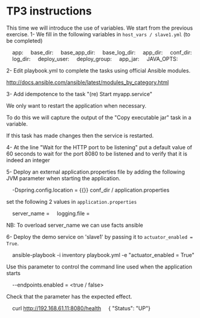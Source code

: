 TP3 instructions
===

This time we will introduce the use of variables.
We start from the previous exercise.
1- We fill in the following variables in `host_vars / slave1.yml` (to be completed)

    app:
    base_dir:
    base_app_dir:
    base_log_dir:
    app_dir:
    conf_dir:
    log_dir:
    deploy_user:
    deploy_group:
    app_jar:
    JAVA_OPTS:

2- Edit playbook.yml to complete the tasks using official Ansible modules.

http://docs.ansible.com/ansible/latest/modules_by_category.html

3- Add idempotence to the task "(re) Start myapp.service"

We only want to restart the application when necessary.

To do this we will capture the output of the "Copy executable jar" task in a variable.

If this task has made changes then the service is restarted.

4- At the line "Wait for the HTTP port to be listening" put a default value of 60 seconds to wait for the port 8080 to be listened and to verify that it is indeed an integer

5- Deploy an external application.properties file by adding the following JVM parameter when starting the application.

    -Dspring.config.location = {{}} conf_dir / application.properties

set the following 2 values ​​in `application.properties`

    server_name =
    logging.file =

NB: To overload server_name we can use facts ansible

6- Deploy the demo service on 'slave1' by passing it to `actuator_enabled = True`.

    ansible-playbook -i inventory playbook.yml -e "actuator_enabled = True"

Use this parameter to control the command line used when the application starts

    --endpoints.enabled = <true / false>

Check that the parameter has the expected effect.

    curl http://192.168.61.11:8080/health
    { "Status": "UP"}